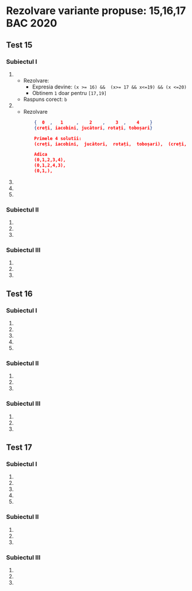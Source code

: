 # Rezolvare variante propuse: 15,16,17 BAC 2020


## Test 15

### Subiectul I
1. 
    - Rezolvare:
        - Expresia devine: `(x >= 16) &&  (x>= 17 && x<=19) && (x <=20) `
        - Obtinem `1` doar pentru `[17,19]`
    - Raspuns corect: `b`
2. 
    - Rezolvare
        ```json
            {  0  ,   1     ,    2    ,    3  ,    4    }  
            {creți, iacobini, jucători, rotați, toboșari}

            Primele 4 solutii:
            (creți, iacobini,  jucători,  rotați,  toboșari),  (creți,  iacobini,  jucători,  toboșari, rotați), (creți, iacobini, rotați, jucători, toboșari), (creți, iacobini, rotați, toboșari, jucători)

            Adica
            (0,1,2,3,4),
            (0,1,2,4,3),
            (0,1,),
        ```
3. 
4. 
5. 

### Subiectul II

1. 
2. 
3. 


### Subiectul III
1. 
2. 
3. 

## Test 16

### Subiectul I
1. 
2. 
3. 
4. 
5. 

### Subiectul II

1. 
2. 
3. 


### Subiectul III
1. 
2. 
3. 


## Test 17

### Subiectul I
1. 
2. 
3. 
4. 
5. 

### Subiectul II

1. 
2. 
3. 


### Subiectul III
1. 
2. 
3. 